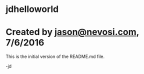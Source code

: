 # jdhelloworld
# Created by jason@nevosi.com, 7/6/2016

This is the initial version of the README.md file.

-jd
